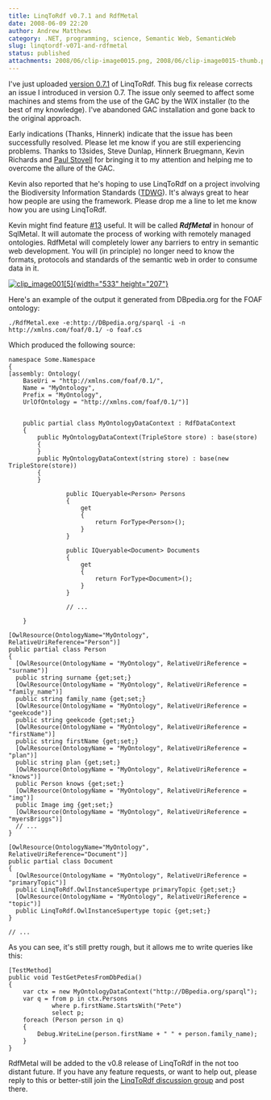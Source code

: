 ```yaml
---
title: LinqToRdf v0.7.1 and RdfMetal
date: 2008-06-09 22:20
author: Andrew Matthews
category: .NET, programming, science, Semantic Web, SemanticWeb
slug: linqtordf-v071-and-rdfmetal
status: published
attachments: 2008/06/clip-image0015.png, 2008/06/clip-image0015-thumb.png
---
```


I've just uploaded [version 0.7.1](http://linqtordf.googlecode.com/files/LinqToRdf-0.7.1.msi) of LinqToRdf. This bug fix release corrects an issue I introduced in version 0.7. The issue only seemed to affect some machines and stems from the use of the GAC by the WIX installer (to the best of my knowledge). I've abandoned GAC installation and gone back to the original approach.

Early indications (Thanks, Hinnerk) indicate that the issue has been successfully resolved. Please let me know if you are still experiencing problems. Thanks to 13sides, Steve Dunlap, Hinnerk Bruegmann, Kevin Richards and [Paul Stovell](http://www.paulstovell.com/blog/) for bringing it to my attention and helping me to overcome the allure of the GAC.

Kevin also reported that he's hoping to use LinqToRdf on a project involving the Biodiversity Information Standards ([TDWG](http://www.tdwg.org/)). It's always great to hear how people are using the framework. Please drop me a line to let me know how you are using LinqToRdf.

Kevin might find feature [\#13](http://code.google.com/p/linqtordf/issues/detail?id=13&colspec=ID%20Type%20Summary%20Priority) useful. It will be called ***RdfMetal*** in honour of SqlMetal. It will automate the process of working with remotely managed ontologies. RdfMetal will completely lower any barriers to entry in semantic web development. You will (in principle) no longer need to know the formats, protocols and standards of the semantic web in order to consume data in it.

[![clip\_image001\[5\]]({static}2008/06/clip-image0015-thumb.png){width="533" height="207"}]({static}2008/06/clip-image0015.png)

Here's an example of the output it generated from DBpedia.org for the FOAF ontology:

    ./RdfMetal.exe -e:http://DBpedia.org/sparql -i -n http://xmlns.com/foaf/0.1/ -o foaf.cs

Which produced the following source:

    namespace Some.Namespace
    {
    [assembly: Ontology(
        BaseUri = "http://xmlns.com/foaf/0.1/",
        Name = "MyOntology",
        Prefix = "MyOntology",
        UrlOfOntology = "http://xmlns.com/foaf/0.1/")]


        public partial class MyOntologyDataContext : RdfDataContext
        {
            public MyOntologyDataContext(TripleStore store) : base(store)
            {
            }
            public MyOntologyDataContext(string store) : base(new TripleStore(store))
            {
            }

                    public IQueryable<Person> Persons
                    {
                        get
                        {
                            return ForType<Person>();
                        }
                    }

                    public IQueryable<Document> Documents
                    {
                        get
                        {
                            return ForType<Document>();
                        }
                    }

                    // ...

        }

    [OwlResource(OntologyName="MyOntology", RelativeUriReference="Person")]
    public partial class Person
    {
      [OwlResource(OntologyName = "MyOntology", RelativeUriReference = "surname")]
      public string surname {get;set;}
      [OwlResource(OntologyName = "MyOntology", RelativeUriReference = "family_name")]
      public string family_name {get;set;}
      [OwlResource(OntologyName = "MyOntology", RelativeUriReference = "geekcode")]
      public string geekcode {get;set;}
      [OwlResource(OntologyName = "MyOntology", RelativeUriReference = "firstName")]
      public string firstName {get;set;}
      [OwlResource(OntologyName = "MyOntology", RelativeUriReference = "plan")]
      public string plan {get;set;}
      [OwlResource(OntologyName = "MyOntology", RelativeUriReference = "knows")]
      public Person knows {get;set;}
      [OwlResource(OntologyName = "MyOntology", RelativeUriReference = "img")]
      public Image img {get;set;}
      [OwlResource(OntologyName = "MyOntology", RelativeUriReference = "myersBriggs")]
      // ...
    }

    [OwlResource(OntologyName="MyOntology", RelativeUriReference="Document")]
    public partial class Document
    {
      [OwlResource(OntologyName = "MyOntology", RelativeUriReference = "primaryTopic")]
      public LinqToRdf.OwlInstanceSupertype primaryTopic {get;set;}
      [OwlResource(OntologyName = "MyOntology", RelativeUriReference = "topic")]
      public LinqToRdf.OwlInstanceSupertype topic {get;set;}
    }

    // ...

As you can see, it's still pretty rough, but it allows me to write queries like this:

    [TestMethod]
    public void TestGetPetesFromDbPedia()
    {
        var ctx = new MyOntologyDataContext("http://DBpedia.org/sparql");
        var q = from p in ctx.Persons
                where p.firstName.StartsWith("Pete")
                select p;
        foreach (Person person in q)
        {
            Debug.WriteLine(person.firstName + " " + person.family_name);
        }
    }

[](http://11011.net/software/vspaste)[](http://11011.net/software/vspaste)

RdfMetal will be added to the v0.8 release of LinqToRdf in the not too distant
future. If you have any feature requests, or want to help out, please reply to
this or better-still join the
[LinqToRdf discussion group](http://groups.google.com/group/linqtordf-discuss)
and post there.

